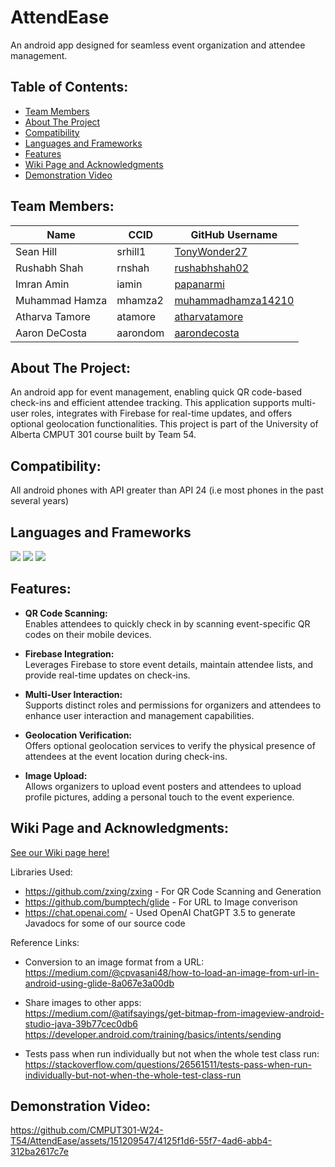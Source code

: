 # AttendEase

An android app designed for seamless event organization and attendee management.

## Table of Contents:

- [Team Members](#team-members)
- [About The Project](#about-the-project)
- [Compatibility](#compatibility)
- [Languages and Frameworks](#languages-and-frameworks)
- [Features](#features)
- [Wiki Page and Acknowledgments](#wiki-page-and-acknowledgments)
- [Demonstration Video](#demonstration-video)

## Team Members:

| Name | CCID | GitHub Username |
| ------------- | ------------- | ------------- |
| Sean Hill | srhill1 | [TonyWonder27](https://github.com/TonyWonder27) |
| Rushabh Shah | rnshah | [rushabhshah02](https://github.com/rushabhshah02) |
| Imran Amin | iamin | [papanarmi](https://github.com/papanarmi) |
| Muhammad Hamza | mhamza2 | [muhammadhamza14210](https://github.com/muhammadhamza14210) |
| Atharva Tamore | atamore | [atharvatamore](https://github.com/atharvatamore) |
| Aaron DeCosta | aarondom | [aarondecosta](https://github.com/aarondecosta) |


## About The Project:

An android app for event management, enabling quick QR code-based check-ins and efficient attendee tracking.
This application supports multi-user roles, integrates with Firebase for real-time updates, and offers optional geolocation functionalities.
This project is part of the University of Alberta CMPUT 301 course built by Team 54.

## Compatibility:

All android phones with API greater than API 24 (i.e most phones in the past several years)

## Languages and Frameworks

<img src = "https://img.shields.io/badge/java-%23ED8B00.svg?style=for-the-badge&logo=openjdk&logoColor=white"/> <img src = "https://img.shields.io/badge/Android-3DDC84?style=for-the-badge&logo=android&logoColor=white"/> <img src = "https://img.shields.io/badge/firebase-ffca28?style=for-the-badge&logo=firebase&logoColor=black"/>

## Features:

- **QR Code Scanning:**  
  Enables attendees to quickly check in by scanning event-specific QR codes on their mobile devices.

- **Firebase Integration:**  
  Leverages Firebase to store event details, maintain attendee lists, and provide real-time updates on check-ins.

- **Multi-User Interaction:**  
  Supports distinct roles and permissions for organizers and attendees to enhance user interaction and management capabilities.

- **Geolocation Verification:**  
  Offers optional geolocation services to verify the physical presence of attendees at the event location during check-ins.

- **Image Upload:**  
  Allows organizers to upload event posters and attendees to upload profile pictures, adding a personal touch to the event experience.

## Wiki Page and Acknowledgments:

<!-- MAKE JAVADOCS PUBLIC AND ADD HERE! -->
[See our Wiki page here!](github.com/CMPUT301-W24-T54/AttendEase/wiki)

Libraries Used:
- https://github.com/zxing/zxing - For QR Code Scanning and Generation
- https://github.com/bumptech/glide - For URL to Image converison
- https://chat.openai.com/ - Used OpenAI ChatGPT 3.5 to generate Javadocs for some of our source code


Reference Links:
- Conversion to an image format from a URL:  
  https://medium.com/@cpvasani48/how-to-load-an-image-from-url-in-android-using-glide-8a067e3a00db

- Share images to other apps:  
  https://medium.com/@atifsayings/get-bitmap-from-imageview-android-studio-java-39b77cec0db6
  https://developer.android.com/training/basics/intents/sending

- Tests pass when run individually but not when the whole test class run:  
  https://stackoverflow.com/questions/26561511/tests-pass-when-run-individually-but-not-when-the-whole-test-class-run

## Demonstration Video:

https://github.com/CMPUT301-W24-T54/AttendEase/assets/151209547/4125f1d6-55f7-4ad6-abb4-312ba2617c7e


